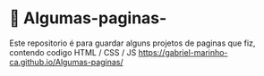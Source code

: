 # :dizzy: Algumas-paginas-
Este repositorio é para guardar alguns projetos de paginas que fiz, contendo codigo HTML / CSS / JS
 https://gabriel-marinho-ca.github.io/Algumas-paginas/
